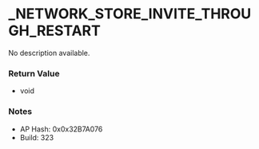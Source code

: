 # _NETWORK_STORE_INVITE_THROUGH_RESTART

No description available.

### Return Value
* void

### Notes
* AP Hash: 0x0x32B7A076
* Build: 323

